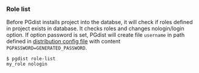 ### Role list

Before PGdist installs project into the databse, it will check if roles defined in project exists in database. It checks roles and changes nologin/login option. If option password is set, PGdist will create file `username` in path defined in [distribution config file](../../distribution/config.md) with content `PGPASSWORD=GENERATED_PASSWORD`.

```
$ pgdist role-list
my_role nologin
```
